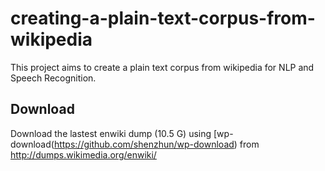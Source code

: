 creating-a-plain-text-corpus-from-wikipedia
===========================================

This project aims to create a plain text corpus from wikipedia for NLP and Speech Recognition.

Download 
--------

Download the lastest enwiki dump (10.5 G) using [wp-download(https://github.com/shenzhun/wp-download) from http://dumps.wikimedia.org/enwiki/
